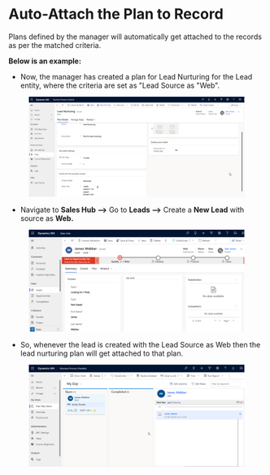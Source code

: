 # Auto-Attach the Plan to Record

Plans defined by the manager will automatically get attached to the records as per the matched criteria.

**Below is an example:**

* Now, the manager has created a plan for Lead Nurturing for the Lead entity, where the criteria are set as "Lead Source as "Web".

<figure><img src="../../../.gitbook/assets/auto attach records 1.png" alt=""><figcaption></figcaption></figure>

* Navigate to **Sales Hub -->** Go to **Leads -->** Create a **New Lead** with source as **Web.**

<figure><img src="../../../.gitbook/assets/connect records  lead 1 (2).png" alt=""><figcaption></figcaption></figure>

* So, whenever the lead is created with the Lead Source as Web then the lead nurturing plan will get attached to that plan.

<figure><img src="../../../.gitbook/assets/Connect record final ss.png" alt=""><figcaption></figcaption></figure>
